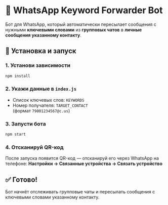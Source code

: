 # 🤖 WhatsApp Keyword Forwarder Bot

Бот для WhatsApp, который автоматически пересылает сообщения с нужными **ключевыми словами** из **групповых чатов** в **личные сообщения указанному контакту**.

## 🚀 Установка и запуск

### 1. Установи зависимости
```bash
npm install
```

### 2. Укажи данные в `index.js`
- Список ключевых слов: `KEYWORDS`
- Номер получателя: `TARGET_CONTACT`  
  (формат `79001234567@c.us`)

### 3. Запусти бота
```bash
npm start
```

### 4. Отсканируй QR-код
После запуска появится QR-код — отсканируй его через WhatsApp на телефоне:
**Настройки → Связанные устройства → Связать устройство**

## ✅ Готово!
Бот начнёт отслеживать групповые чаты и пересылать сообщения с ключевыми словами указанному контакту.

